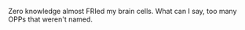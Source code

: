 Zero knowledge almost FRIed my brain cells. What can I say, too many OPPs that weren't named.

   

<!---
Deusvult6764/Deusvult6764 is a ✨ special ✨ repository because its `README.md` (this file) appears on your GitHub profile.
You can click the Preview link to take a look at your changes.
--->
